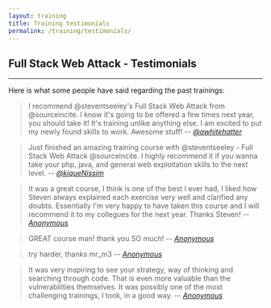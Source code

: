 ```yaml
---
layout: training
title: Training testimonials
permalink: /training/testimonials/
---
```


## Full Stack Web Attack - Testimonials

---

Here is what some people have said regarding the past trainings:

> I recommend @steventseeley's Full Stack Web Attack from @sourceincite. I know it's going to be offered a few times next year, you should take it! It's training unlike anything else. I am excited to put my newly found skills to work. Awesome stuff!
> -- <cite>[@awhitehatter][1]</cite>

> Just finished an amazing training course with @steventseeley - Full Stack Web Attack @sourceincite. I highly recommend it if you wanna take your php, java, and general web exploitation skills to the next level.
> -- <cite>[@kiqueNissim][2]</cite>

> It was a great course, I think is one of the best I ever had, I liked how Steven always explained each exercise very well and clarified any doubts. Essentially I'm very happy to have taken this course and I will recommend it to my collegues for the next year. Thanks Steven!
> -- <cite>[Anonymous][3]</cite>

> GREAT course man! thank you SO much!
> -- <cite>[Anonymous][3]</cite>

> try harder, thanks mr_m3
> -- <cite>[Anonymous][3]</cite>

> It was very inspiring to see your strategy, way of thinking and searching through code. That is even more valuable than the vulnerabilities themselves. It was possibly one of the most challenging trainings, I took, in a good way.
> -- <cite>[Anonymous][3]</cite>

[1]: https://twitter.com/awhitehatter/status/1180120923816386561
[2]: https://twitter.com/kiqueNissim/status/1179908013601251328
[3]: https://en.wikipedia.org/wiki/Anonymous